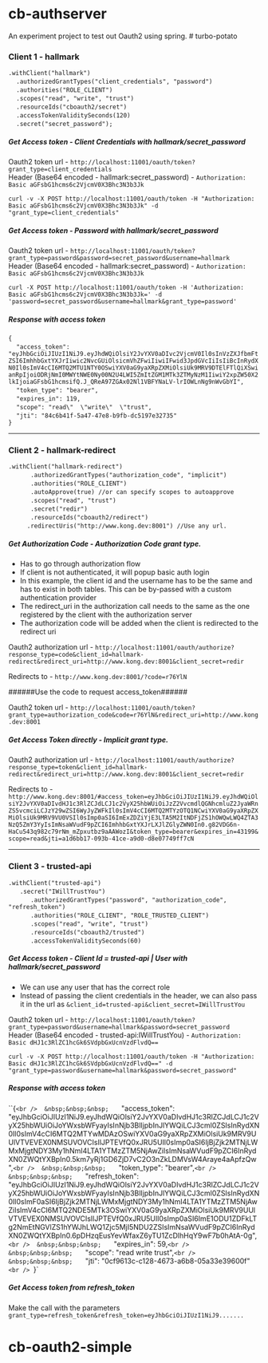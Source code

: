 # cb-authserver
An experiment project to test out Oauth2 using spring. # turbo-potato

### Client 1 - hallmark

`.withClient("hallmark")` <br /> 
&nbsp;&nbsp;&nbsp;    `.authorizedGrantTypes("client_credentials", "password")` <br /> 
&nbsp;&nbsp;&nbsp;    `.authorities("ROLE_CLIENT")` <br /> 
&nbsp;&nbsp;&nbsp;    `.scopes("read", "write", "trust")` <br /> 
&nbsp;&nbsp;&nbsp;    `.resourceIds("cboauth2/secret")` <br /> 
&nbsp;&nbsp;&nbsp;    `.accessTokenValiditySeconds(120)` <br /> 
&nbsp;&nbsp;&nbsp;    `.secret("secret_password");` <br /> 

##### Get Access token - Client Credentials with hallmark/secret_password

Oauth2 token url - ``http://localhost:11001/oauth/token?grant_type=client_credentials``<br />
Header (Base64 encoded - hallmark:secret_password) - ``Authorization: Basic aGFsbG1hcms6c2VjcmV0X3Bhc3N3b3Jk``

``curl -v -X POST http://localhost:11001/oauth/token -H "Authorization: Basic aGFsbG1hcms6c2VjcmV0X3Bhc3N3b3Jk" -d "grant_type=client_credentials"``

##### Get Access token - Password with hallmark/secret_password

Oauth2 token url - ``http://localhost:11001/oauth/token?grant_type=password&password=secret_password&username=hallmark``<br />
Header (Base64 encoded - hallmark:secret_password) - ``Authorization: Basic aGFsbG1hcms6c2VjcmV0X3Bhc3N3b3Jk``

``curl -X POST http://localhost:11001/oauth/token -H 'Authorization: Basic aGFsbG1hcms6c2VjcmV0X3Bhc3N3b3Jk=' -d 'password=secret_password&username=hallmark&grant_type=password' ``

##### Response with access token

``{``<br /> 
&nbsp;&nbsp;&nbsp;    ``"access_token": "eyJhbGciOiJIUzI1NiJ9.eyJhdWQiOlsiY2JvYXV0aDIvc2VjcmV0Il0sInVzZXJfbmFtZSI6ImhhbGxtYXJrIiwic2NvcGUiOlsicmVhZFwiIiwiIFwid3JpdGVcIiIsIiBcInRydXN0Il0sImV4cCI6MTQ2MTU1NTY0OSwiYXV0aG9yaXRpZXMiOlsiUk9MRV9DTElFTlQiXSwianRpIjoiODRjNmI0MWYtNWE0Ny00N2U4LWI5ZmItZGM1MTk3ZTMyNzM1IiwiY2xpZW50X2lkIjoiaGFsbG1hcmsifQ.J_QReA97ZGAx02Nl1VBFYNaLV-lrIOWLnNg9nWvGbYI",``<br /> 
&nbsp;&nbsp;&nbsp;    ``"token_type": "bearer",``<br /> 
&nbsp;&nbsp;&nbsp;    ``"expires_in": 119,``<br /> 
&nbsp;&nbsp;&nbsp;    ``"scope": "read\"  \"write\"  \"trust",``<br /> 
&nbsp;&nbsp;&nbsp;    ``"jti": "84c6b41f-5a47-47e8-b9fb-dc5197e32735"``<br /> 
``}``

-----
### Client 2 - hallmark-redirect

`.withClient("hallmark-redirect")` <br /> 
&nbsp;&nbsp;&nbsp;    `    .authorizedGrantTypes("authorization_code", "implicit")` <br /> 
&nbsp;&nbsp;&nbsp;    `    .authorities("ROLE_CLIENT")` <br /> 
&nbsp;&nbsp;&nbsp;    `    .autoApprove(true) //or can specify scopes to autoapprove` <br /> 
&nbsp;&nbsp;&nbsp;    `    .scopes("read", "trust")` <br /> 
&nbsp;&nbsp;&nbsp;    `    .secret("redir")` <br /> 
&nbsp;&nbsp;&nbsp;    `    .resourceIds("cboauth2/redirect")` <br /> 
&nbsp;&nbsp;&nbsp;    `    .redirectUris("http://www.kong.dev:8001") //Use any url. ` <br /> 

##### Get Authorization Code - Authorization Code grant type. 
+ Has to go through authorization flow 
+ If client is not authenticated, it will popup basic auth login
+ In this example, the client id and the username has to be the same and has to exist in both tables. This can be by-passed with a custom authentication provider
+ The redirect_uri in the authorization call needs to the same as the one registered by the client with the authorization server
+ The authorization code will be added when the client is redirected to the redirect uri

Oauth2 authorization url - ``http://localhost:11001/oauth/authorize?response_type=code&client_id=hallmark-redirect&redirect_uri=http://www.kong.dev:8001&client_secret=redir``<br />

Redirects to - ``http://www.kong.dev:8001/?code=r76YlN``

######Use the code to request access_token######

Oauth2 token url - ``http://localhost:11001/oauth/token?grant_type=authorization_code&code=r76YlN&redirect_uri=http://www.kong.dev:8001``

##### Get Access Token directly - Implicit grant type. 

Oauth2 authorization url - ``http://localhost:11001/oauth/authorize?response_type=token&client_id=hallmark-redirect&redirect_uri=http://www.kong.dev:8001&client_secret=redir``<br />

Redirects to - ``http://www.kong.dev:8001/#access_token=eyJhbGciOiJIUzI1NiJ9.eyJhdWQiOlsiY2JvYXV0aDIvdHJ1c3RlZCJdLCJ1c2VyX25hbWUiOiJzZ2VvcmdlQGNhcmluZ2JyaWRnZS5vcmciLCJzY29wZSI6WyJyZWFkIl0sImV4cCI6MTQ2MTYzOTQ1NCwiYXV0aG9yaXRpZXMiOlsiUk9MRV9VU0VSIl0sImp0aSI6ImExZDZiYjE3LTA5M2ItNDFjZS1hOWQwLWQ4ZTA3NzQ5ZmY3YyIsImNsaWVudF9pZCI6ImhhbGxtYXJrLXJlZGlyZWN0In0.g82VDG6n-HaCu543q982c79rNm_mZpxutbz9aAAWozI&token_type=bearer&expires_in=43199&scope=read&jti=a1d6bb17-093b-41ce-a9d0-d8e07749ff7cN``

-----
### Client 3 - trusted-api

`.withClient("trusted-api")` <br /> 
&nbsp;&nbsp;&nbsp;    `	.secret("IWillTrustYou")` <br /> 
&nbsp;&nbsp;&nbsp;    `    .authorizedGrantTypes("password", "authorization_code", "refresh_token")` <br /> 
&nbsp;&nbsp;&nbsp;    `    .authorities("ROLE_CLIENT", "ROLE_TRUSTED_CLIENT")` <br /> 
&nbsp;&nbsp;&nbsp;    `    .scopes("read", "write", "trust")` <br /> 
&nbsp;&nbsp;&nbsp;    `    .resourceIds("cboauth2/trusted")` <br /> 
&nbsp;&nbsp;&nbsp;    `    .accessTokenValiditySeconds(60)` <br /> 

##### Get Access token -  Client Id = trusted-api | User with hallmark/secret_password

+ We can use any user that has the correct role
+ Instead of passing the client credentials in the header, we can also pass it in the url as `&client_id=trusted-api&client_secret=IWillTrustYou`

Oauth2 token url - ``http://localhost:11001/oauth/token?grant_type=password&username=hallmark&password=secret_password``<br />
Header (Base64 encoded - trusted-api:IWillTrustYou) - ``Authorization: Basic dHJ1c3RlZC1hcGk6SVdpbGxUcnVzdFlvdQ==``

``curl -v -X POST http://localhost:11001/oauth/token -H "Authorization: Basic dHJ1c3RlZC1hcGk6SVdpbGxUcnVzdFlvdQ==" -d "grant_type=password&username=hallmark&password=secret_password"``

##### Response with access token

``{` <br /> 
&nbsp;&nbsp;&nbsp;    `	    "access_token": "eyJhbGciOiJIUzI1NiJ9.eyJhdWQiOlsiY2JvYXV0aDIvdHJ1c3RlZCJdLCJ1c2VyX25hbWUiOiJoYWxsbWFyayIsInNjb3BlIjpbInJlYWQiLCJ3cml0ZSIsInRydXN0Il0sImV4cCI6MTQ2MTYwMDAzOSwiYXV0aG9yaXRpZXMiOlsiUk9MRV9UUlVTVEVEX0NMSUVOVCIsIlJPTEVfQ0xJRU5UIl0sImp0aSI6IjBjZjk2MTNjLWMxMjgtNDY3My1hNmI4LTA1YTMzZTM5NjAwZiIsImNsaWVudF9pZCI6InRydXN0ZWQtYXBpIn0.5km7yRj1GD6ZjD7vC2O3nZkLDMVsW4Araye4aApfzQw",` <br /> 
&nbsp;&nbsp;&nbsp;    `	    "token_type": "bearer",` <br /> 
&nbsp;&nbsp;&nbsp;    `	    "refresh_token": "eyJhbGciOiJIUzI1NiJ9.eyJhdWQiOlsiY2JvYXV0aDIvdHJ1c3RlZCJdLCJ1c2VyX25hbWUiOiJoYWxsbWFyayIsInNjb3BlIjpbInJlYWQiLCJ3cml0ZSIsInRydXN0Il0sImF0aSI6IjBjZjk2MTNjLWMxMjgtNDY3My1hNmI4LTA1YTMzZTM5NjAwZiIsImV4cCI6MTQ2NDE5MTk3OSwiYXV0aG9yaXRpZXMiOlsiUk9MRV9UUlVTVEVEX0NMSUVOVCIsIlJPTEVfQ0xJRU5UIl0sImp0aSI6ImE1ODU1ZDFkLTg2NmEtNGVlZS1hYWJhLWQ1Zjc5MjI5NDU2ZSIsImNsaWVudF9pZCI6InRydXN0ZWQtYXBpIn0.6pDHzqEusYevWfaxZ6yTU1ZcDlhHqY9wF7b0hAtA-0g",` <br /> 
&nbsp;&nbsp;&nbsp;    `	    "expires_in": 59,` <br /> 
&nbsp;&nbsp;&nbsp;    `	    "scope": "read write trust",` <br /> 
&nbsp;&nbsp;&nbsp;    `	    "jti": "0cf9613c-c128-4673-a6b8-05a33e39600f"` <br /> 
`}`<br /> 

##### Get Access token from refresh_token

Make the call with the parameters `grant_type=refresh_token&refresh_token=eyJhbGciOiJIUzI1NiJ9.......`
# cb-oauth2-simple
